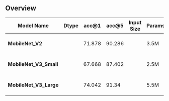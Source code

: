 ## Overview

| Model Name  | **Dtype** |**acc@1**    | **acc@5** |  **Input Size**  | **Params**   | **GFLOPS**  | **Memory**  | **Pre-trained Weights**    |
|   -------   | -------   |   -------   |   -----   |   ------------   |   ---------  |  ---------  |  --------   |   ----------------------   |
| **MobileNet_V2**       |           |    71.878   |  90.286   |                  |    3.5M      |    0.3      |             | [[TorchScript]](), [[ONNX]](), [[TFLite]]() |
| **MobileNet_V3_Small** |           |    67.668   |  87.402   |                  |    2.5M      |    0.06     |             | [[TorchScript]](), [[ONNX]](), [[TFLite]]() |
| **MobileNet_V3_Large** |           |    74.042   |  91.34    |                  |    5.5M      |    0.22     |             | [[TorchScript]](), [[ONNX]](), [[TFLite]]() |
